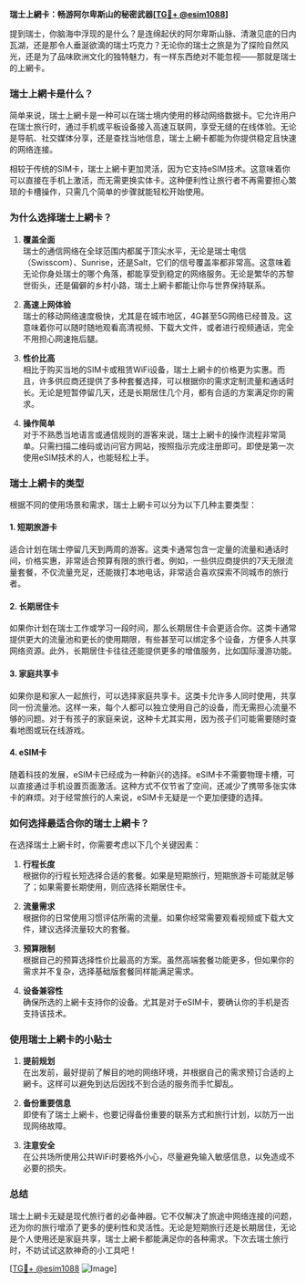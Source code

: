 **瑞士上網卡：畅游阿尔卑斯山的秘密武器[[TG💪+ @esim1088](https://t.me/s/esim1088)]**

提到瑞士，你脑海中浮现的是什么？是连绵起伏的阿尔卑斯山脉、清澈见底的日内瓦湖，还是那令人垂涎欲滴的瑞士巧克力？无论你的瑞士之旅是为了探险自然风光，还是为了品味欧洲文化的独特魅力，有一样东西绝对不能忽视——那就是瑞士的上網卡。

### 瑞士上網卡是什么？

简单来说，瑞士上網卡是一种可以在瑞士境内使用的移动网络数据卡。它允许用户在瑞士旅行时，通过手机或平板设备接入高速互联网，享受无缝的在线体验。无论是导航、社交媒体分享，还是查找当地信息，瑞士上網卡都能为你提供稳定且快速的网络连接。

相较于传统的SIM卡，瑞士上網卡更加灵活，因为它支持eSIM技术。这意味着你可以直接在手机上激活，而无需更换实体卡。这种便利性让旅行者不再需要担心繁琐的卡槽操作，只需几个简单的步骤就能轻松开始使用。

### 为什么选择瑞士上網卡？

1. **覆盖全面**  
瑞士的通信网络在全球范围内都属于顶尖水平，无论是瑞士电信（Swisscom）、Sunrise，还是Salt，它们的信号覆盖率都非常高。这意味着无论你身处瑞士的哪个角落，都能享受到稳定的网络服务。无论是繁华的苏黎世街头，还是偏僻的乡村小路，瑞士上網卡都能让你与世界保持联系。

2. **高速上网体验**  
瑞士的移动网络速度极快，尤其是在城市地区，4G甚至5G网络已经普及。这意味着你可以随时随地观看高清视频、下载大文件，或者进行视频通话，完全不用担心网速拖后腿。

3. **性价比高**  
相比于购买当地的SIM卡或租赁WiFi设备，瑞士上網卡的价格更为实惠。而且，许多供应商还提供了多种套餐选择，可以根据你的需求定制流量和通话时长。无论是短暂停留几天，还是长期居住几个月，都有合适的方案满足你的需求。

4. **操作简单**  
对于不熟悉当地语言或通信规则的游客来说，瑞士上網卡的操作流程非常简单。只需扫描二维码或访问官方网站，按照指示完成注册即可。即使是第一次使用eSIM技术的人，也能轻松上手。

### 瑞士上網卡的类型

根据不同的使用场景和需求，瑞士上網卡可以分为以下几种主要类型：

#### 1. **短期旅游卡**
适合计划在瑞士停留几天到两周的游客。这类卡通常包含一定量的流量和通话时间，价格实惠，非常适合预算有限的旅行者。例如，一些供应商提供的7天无限流量套餐，不仅流量充足，还能拨打本地电话，非常适合喜欢探索不同城市的旅行者。

#### 2. **长期居住卡**
如果你计划在瑞士工作或学习一段时间，那么长期居住卡会更适合你。这类卡通常提供更大的流量池和更长的使用期限，有些甚至可以绑定多个设备，方便多人共享网络资源。此外，长期居住卡往往还能提供更多的增值服务，比如国际漫游功能。

#### 3. **家庭共享卡**
如果你是和家人一起旅行，可以选择家庭共享卡。这类卡允许多人同时使用，共享同一份流量池。这样一来，每个人都可以独立使用自己的设备，而无需担心流量不够的问题。对于有孩子的家庭来说，这种卡尤其实用，因为孩子们可能需要随时查看地图或玩在线游戏。

#### 4. **eSIM卡**
随着科技的发展，eSIM卡已经成为一种新兴的选择。eSIM卡不需要物理卡槽，可以直接通过手机设置页面激活。这种方式不仅节省了空间，还减少了携带多张实体卡的麻烦。对于经常旅行的人来说，eSIM卡无疑是一个更加便捷的选择。

### 如何选择最适合你的瑞士上網卡？

在选择瑞士上網卡时，你需要考虑以下几个关键因素：

1. **行程长度**  
根据你的行程长短选择合适的套餐。如果是短期旅行，短期旅游卡可能就足够了；如果需要长期使用，则应选择长期居住卡。

2. **流量需求**  
根据你的日常使用习惯评估所需的流量。如果你经常需要观看视频或下载大文件，建议选择流量较大的套餐。

3. **预算限制**  
根据自己的预算选择性价比最高的方案。虽然高端套餐功能更多，但如果你的需求并不复杂，选择基础版套餐同样能满足需求。

4. **设备兼容性**  
确保所选的上網卡支持你的设备。尤其是对于eSIM卡，要确认你的手机是否支持该技术。

### 使用瑞士上網卡的小贴士

1. **提前规划**  
在出发前，最好提前了解目的地的网络环境，并根据自己的需求预订合适的上網卡。这样可以避免到达后因找不到合适的服务而手忙脚乱。

2. **备份重要信息**  
即使有了瑞士上網卡，也要记得备份重要的联系方式和旅行计划，以防万一出现网络故障。

3. **注意安全**  
在公共场所使用公共WiFi时要格外小心，尽量避免输入敏感信息，以免造成不必要的损失。

### 总结

瑞士上網卡无疑是现代旅行者的必备神器。它不仅解决了旅途中网络连接的问题，还为你的旅行增添了更多的便利性和灵活性。无论是短期旅行还是长期居住，无论是个人使用还是家庭共享，瑞士上網卡都能满足你的各种需求。下次去瑞士旅行时，不妨试试这款神奇的小工具吧！

[[TG💪+ @esim1088](https://t.me/s/esim1088) ![Image](https://i.postimg.cc/4NQfJmqS/Snipaste-2025-05-13-00-14-12.png)]